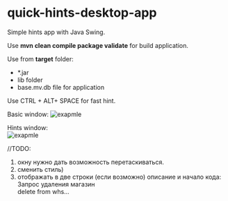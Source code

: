   # quick-hints-desktop-app

Simple hints app with Java Swing.

Use **mvn clean compile package validate** for build application.  

Use from **target** folder:  
- *.jar  
- lib folder  
- base.mv.db file for application  

Use CTRL + ALT+ SPACE for fast hint.


Basic window:
![exapmle](https://image.ibb.co/mRhgVb/one.png)

Hints window:  
![exapmle](https://image.ibb.co/daqqOw/two.png)  

//TODO:  
1) окну нужно дать возможность перетаскиваться.
2) сменить стиль)  
3) отображать в две строки (если возможно) описание и начало кода:  
    Запрос удаления магазин  
    delete from whs…  

